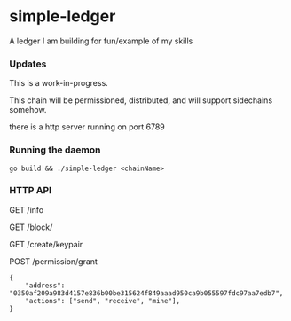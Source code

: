# simple-ledger
A ledger I am building for fun/example of my skills

### Updates

This is a work-in-progress.

This chain will be permissioned, distributed, and will support sidechains somehow.

there is a http server running on port 6789

### Running the daemon

```
go build && ./simple-ledger <chainName>
```

### HTTP API

GET /info

GET /block/<blockHeight>

GET /create/keypair

POST /permission/grant
```
{
	"address": "0350af209a983d4157e836b00be315624f849aaad950ca9b055597fdc97aa7edb7",
	"actions": ["send", "receive", "mine"],
}
```
